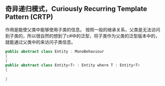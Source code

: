 ## 奇异递归模式，Curiously Recurring Template Pattern (CRTP) 
作用是能使父类中能够使用子类的信息。
按照一般的继承关系，父类是无法访问到子类的，所以很自然的想到了c#中的泛型，将子类作为父类的泛型版本中的<T>，就能通过父类中的<T>来访问子类信息。

``` c#
public abstract class Entity : MonoBehaviour
{
}
public abstract class Entity<T> : Entity where T : Entity<T>
{
   
}
```